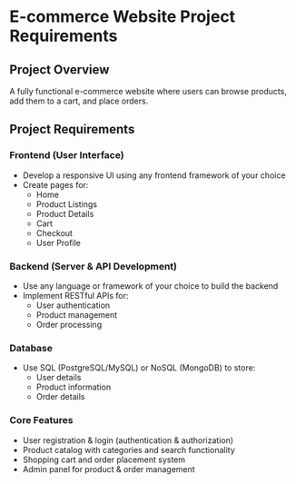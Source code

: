 # E-commerce Website Project Requirements

## Project Overview
A fully functional e-commerce website where users can browse products, add them to a cart, and place orders.

## Project Requirements

### Frontend (User Interface)
- Develop a responsive UI using any frontend framework of your choice
- Create pages for:
  - Home
  - Product Listings
  - Product Details
  - Cart
  - Checkout
  - User Profile

### Backend (Server & API Development)
- Use any language or framework of your choice to build the backend
- Implement RESTful APIs for:
  - User authentication
  - Product management
  - Order processing

### Database
- Use SQL (PostgreSQL/MySQL) or NoSQL (MongoDB) to store:
  - User details
  - Product information
  - Order details

### Core Features
- User registration & login (authentication & authorization)
- Product catalog with categories and search functionality
- Shopping cart and order placement system
- Admin panel for product & order management